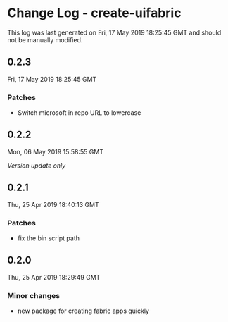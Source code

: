 # Change Log - create-uifabric

This log was last generated on Fri, 17 May 2019 18:25:45 GMT and should not be manually modified.

## 0.2.3
Fri, 17 May 2019 18:25:45 GMT

### Patches

- Switch microsoft in repo URL to lowercase

## 0.2.2
Mon, 06 May 2019 15:58:55 GMT

*Version update only*

## 0.2.1
Thu, 25 Apr 2019 18:40:13 GMT

### Patches

- fix the bin script path

## 0.2.0
Thu, 25 Apr 2019 18:29:49 GMT

### Minor changes

- new package for creating fabric apps quickly

